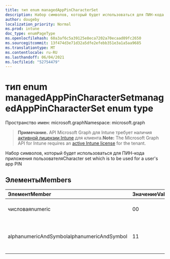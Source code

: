 ```yaml
---
title: тип enum managedAppPinCharacterSet
description: Набор символов, который будет использоваться для ПИН-кода приложения пользователя
author: dougeby
localization_priority: Normal
ms.prod: intune
doc_type: enumPageType
ms.openlocfilehash: 60a3af6c5a39125e8eca7202a70ecaad09fc2650
ms.sourcegitcommit: 13f474d3e71d32a5dfe2efebb351e3a1a5aa9685
ms.translationtype: MT
ms.contentlocale: ru-RU
ms.lasthandoff: 06/04/2021
ms.locfileid: "52754479"
---
```

# <a name="managedapppincharacterset-enum-type"></a><span data-ttu-id="26ca3-103">тип enum managedAppPinCharacterSet</span><span class="sxs-lookup"><span data-stu-id="26ca3-103">managedAppPinCharacterSet enum type</span></span>

<span data-ttu-id="26ca3-104">Пространство имен: microsoft.graph</span><span class="sxs-lookup"><span data-stu-id="26ca3-104">Namespace: microsoft.graph</span></span>

> <span data-ttu-id="26ca3-105">**Примечание.** API Microsoft Graph для Intune требует наличия [активной лицензии Intune](https://go.microsoft.com/fwlink/?linkid=839381) для клиента.</span><span class="sxs-lookup"><span data-stu-id="26ca3-105">**Note:** The Microsoft Graph API for Intune requires an [active Intune license](https://go.microsoft.com/fwlink/?linkid=839381) for the tenant.</span></span>

<span data-ttu-id="26ca3-106">Набор символов, который будет использоваться для ПИН-кода приложения пользователя</span><span class="sxs-lookup"><span data-stu-id="26ca3-106">Character set which is to be used for a user's app PIN</span></span>

## <a name="members"></a><span data-ttu-id="26ca3-107">Элементы</span><span class="sxs-lookup"><span data-stu-id="26ca3-107">Members</span></span>
|<span data-ttu-id="26ca3-108">Элемент</span><span class="sxs-lookup"><span data-stu-id="26ca3-108">Member</span></span>|<span data-ttu-id="26ca3-109">Значение</span><span class="sxs-lookup"><span data-stu-id="26ca3-109">Value</span></span>|<span data-ttu-id="26ca3-110">Описание</span><span class="sxs-lookup"><span data-stu-id="26ca3-110">Description</span></span>|
|:---|:---|:---|
|<span data-ttu-id="26ca3-111">числовая</span><span class="sxs-lookup"><span data-stu-id="26ca3-111">numeric</span></span>|<span data-ttu-id="26ca3-112">0</span><span class="sxs-lookup"><span data-stu-id="26ca3-112">0</span></span>|<span data-ttu-id="26ca3-113">Числимые символы</span><span class="sxs-lookup"><span data-stu-id="26ca3-113">Numeric characters</span></span>|
|<span data-ttu-id="26ca3-114">alphanumericAndSymbol</span><span class="sxs-lookup"><span data-stu-id="26ca3-114">alphanumericAndSymbol</span></span>|<span data-ttu-id="26ca3-115">1</span><span class="sxs-lookup"><span data-stu-id="26ca3-115">1</span></span>|<span data-ttu-id="26ca3-116">Альфанумерные и символические символы</span><span class="sxs-lookup"><span data-stu-id="26ca3-116">Alphanumeric and symbolic characters</span></span>|




